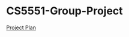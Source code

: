 # CS5551-Group-Project

[Project Plan](https://docs.google.com/spreadsheets/d/1HSmbg_EcFIgrLXhkCQ7LUk5x_tyC9yPdHi2qxxIUpEs/edit?usp=sharing)
